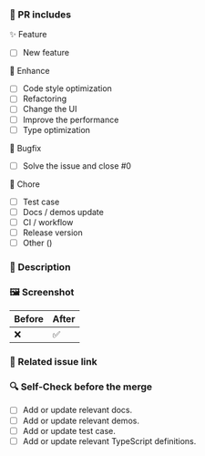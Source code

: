 ### 👀 PR includes

<!-- Add completed items in this PR, and change [ ] to [x]. -->
<!-- 这个 PR 属于什么类型，请选中对应类型 [ ] to [x]. -->

✨ Feature

- [ ] New feature

🎨 Enhance

- [ ] Code style optimization
- [ ] Refactoring
- [ ] Change the UI
- [ ] Improve the performance
- [ ] Type optimization

🐛 Bugfix

- [ ] Solve the issue and close #0

🔧 Chore

- [ ] Test case
- [ ] Docs / demos update
- [ ] CI / workflow
- [ ] Release version
- [ ] Other (<!-- what? -->)

### 📝 Description

<!-- What is this PR change point? What is the background? What problems have been solved? -->
<!-- 这个 PR 改动点是什么？背景是什么？解决了什么问题？-->

### 🖼️ Screenshot

<!-- Comparison of screenshots before and after changes, it is best to be GIF -->
<!-- 改动前后的截图对比，最好是 GIF -->

| Before | After |
| ------ | ----- |
| ❌      | ✅     |

### 🔗 Related issue link

<!-- If there is a related Issue/PR link -->
<!-- 如果有相关的 Issue/PR 链接，请关联上 -->

<!-- close #0 -->
<!-- ref #0 -->
<!-- fix #0 -->

### 🔍 Self-Check before the merge

<!-- Please add test case, docs, and demos -->
<!-- 吾日三省吾身，有添加单元测试吗？有完善文档吗？有增加文档示例吗？-->

- [ ] Add or update relevant docs.
- [ ] Add or update relevant demos.
- [ ] Add or update test case.
- [ ] Add or update relevant TypeScript definitions.
